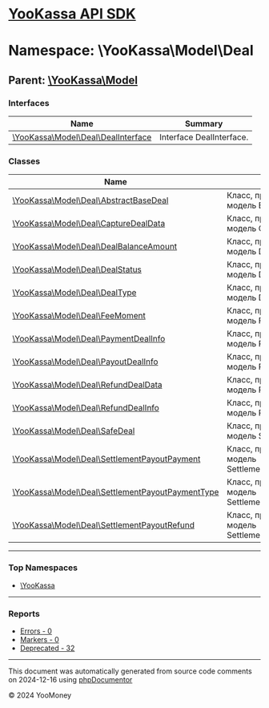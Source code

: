 # [YooKassa API SDK](../home.md)

# Namespace: \YooKassa\Model\Deal

## Parent: [\YooKassa\Model](../namespaces/yookassa-model.md)

### Interfaces

| Name | Summary |
| ---- | ------- |
| [\YooKassa\Model\Deal\DealInterface](../classes/YooKassa-Model-Deal-DealInterface.md) | Interface DealInterface. |

### Classes

| Name | Summary |
| ---- | ------- |
| [\YooKassa\Model\Deal\AbstractBaseDeal](../classes/YooKassa-Model-Deal-AbstractBaseDeal.md) | Класс, представляющий модель BaseDeal. |
| [\YooKassa\Model\Deal\CaptureDealData](../classes/YooKassa-Model-Deal-CaptureDealData.md) | Класс, представляющий модель CaptureDealData. |
| [\YooKassa\Model\Deal\DealBalanceAmount](../classes/YooKassa-Model-Deal-DealBalanceAmount.md) | Класс, представляющий модель DealBalanceAmount. |
| [\YooKassa\Model\Deal\DealStatus](../classes/YooKassa-Model-Deal-DealStatus.md) | Класс, представляющий модель DealStatus. |
| [\YooKassa\Model\Deal\DealType](../classes/YooKassa-Model-Deal-DealType.md) | Класс, представляющий модель DealType. |
| [\YooKassa\Model\Deal\FeeMoment](../classes/YooKassa-Model-Deal-FeeMoment.md) | Класс, представляющий модель FeeMoment. |
| [\YooKassa\Model\Deal\PaymentDealInfo](../classes/YooKassa-Model-Deal-PaymentDealInfo.md) | Класс, представляющий модель PaymentDealInfo. |
| [\YooKassa\Model\Deal\PayoutDealInfo](../classes/YooKassa-Model-Deal-PayoutDealInfo.md) | Класс, представляющий модель PayoutDealInfo. |
| [\YooKassa\Model\Deal\RefundDealData](../classes/YooKassa-Model-Deal-RefundDealData.md) | Класс, представляющий модель RefundDealData. |
| [\YooKassa\Model\Deal\RefundDealInfo](../classes/YooKassa-Model-Deal-RefundDealInfo.md) | Класс, представляющий модель RefundDealInfo. |
| [\YooKassa\Model\Deal\SafeDeal](../classes/YooKassa-Model-Deal-SafeDeal.md) | Класс, представляющий модель SafeDeal. |
| [\YooKassa\Model\Deal\SettlementPayoutPayment](../classes/YooKassa-Model-Deal-SettlementPayoutPayment.md) | Класс, представляющий модель SettlementPayoutPayment. |
| [\YooKassa\Model\Deal\SettlementPayoutPaymentType](../classes/YooKassa-Model-Deal-SettlementPayoutPaymentType.md) | Класс, представляющий модель SettlementPayoutPaymentType. |
| [\YooKassa\Model\Deal\SettlementPayoutRefund](../classes/YooKassa-Model-Deal-SettlementPayoutRefund.md) | Класс, представляющий модель SettlementPayoutRefund. |

---

### Top Namespaces

* [\YooKassa](../namespaces/yookassa.md)

---

### Reports
* [Errors - 0](../reports/errors.md)
* [Markers - 0](../reports/markers.md)
* [Deprecated - 32](../reports/deprecated.md)

---

This document was automatically generated from source code comments on 2024-12-16 using [phpDocumentor](http://www.phpdoc.org/)

&copy; 2024 YooMoney